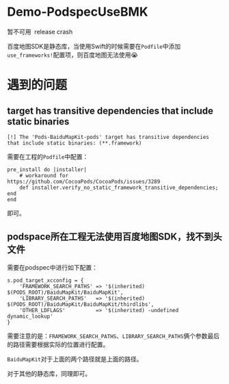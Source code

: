 # Demo-PodspecUseBMK

暂不可用  release crash

百度地图SDK是静态库，当使用Swift的时候需要在`Podfile`中添加`use_frameworks!`配置项，则百度地图无法使用😭

# 遇到的问题

## target has transitive dependencies that include static binaries
```
[!] The 'Pods-BaiduMapKit-pods' target has transitive dependencies that include static binaries: (**.framework)
```
需要在工程的`Podfile`中配置：
```
pre_install do |installer|
    # workaround for https://github.com/CocoaPods/CocoaPods/issues/3289
    def installer.verify_no_static_framework_transitive_dependencies; end
end
```
即可。

## podspace所在工程无法使用百度地图SDK，找不到头文件
需要在podspec中进行如下配置：
```
s.pod_target_xcconfig = {
    'FRAMEWORK_SEARCH_PATHS' => '$(inherited) $(PODS_ROOT)/BaiduMapKit/BaiduMapKit',
    'LIBRARY_SEARCH_PATHS'   => '$(inherited) $(PODS_ROOT)/BaiduMapKit/BaiduMapKit/thirdlibs',
    'OTHER_LDFLAGS'          => '$(inherited) -undefined dynamic_lookup'
}
```

需要注意的是：`FRAMEWORK_SEARCH_PATHS`、`LIBRARY_SEARCH_PATHS`俩个参数最后的路径需要根据实际的位置进行配置。

`BaiduMapKit`对于上面的两个路径就是上面的路径。

对于其他的静态库，同理即可。

